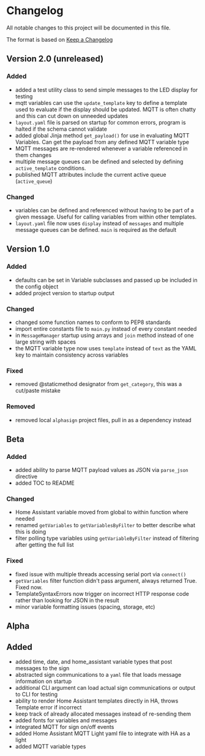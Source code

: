 # Changelog

All notable changes to this project will be documented in this file.

The format is based on [Keep a Changelog](https://keepachangelog.com/en/1.0.0/)

## Version 2.0 (unreleased)

### Added

- added a test utility class to send simple messages to the LED display for testing
- mqtt variables can use the `update_template` key to define a template used to evaluate if the display should be updated. MQTT is often chatty and this can cut down on unneeded updates
- `layout.yaml` file is parsed on startup for common errors, program is halted if the schema cannot validate
- added global Jinja method `get_payload()` for use in evaluating MQTT Variables. Can get the payload from any defined MQTT variable type
- MQTT messages are re-rendered whenever a variable referenced in them changes
- multiple message queues can be defined and selected by defining `active_template` conditions.
- published MQTT attributes include the current active queue (`active_queue`)

### Changed

- variables can be defined and referenced without having to be part of a given message. Useful for calling variables from within other templates.
- `layout.yaml` file now uses `display` instead of `messages` and multiple message queues can be defined. `main` is required as the default

## Version 1.0

### Added

- defaults can be set in Variable subclasses and passed up be included in the config object
- added project version to startup output

### Changed

- changed some function names to conform to PEP8 standards
- import entire constants file to `main.py` instead of every constant needed
- in `MessageManager` startup using arrays and `join` method instead of one large string with spaces
- the MQTT variable type now uses `template` instead of `text` as the YAML key to maintain consistency across variables

### Fixed

- removed @staticmethod designator from `get_category`, this was a cut/paste mistake

### Removed

- removed local `alphasign` project files, pull in as a dependency instead

## Beta

### Added

- added ability to parse MQTT payload values as JSON via `parse_json` directive
- added TOC to README

### Changed

- Home Assistant variable moved from global to within function where needed
- renamed `getVariables` to `getVariablesByFilter` to better describe what this is doing
- filter polling type variables using `getVariableByFilter` instead of filtering after getting the full list

### Fixed

- fixed issue with multiple threads accessing serial port via `connect()`
- `getVariables` filter function didn't pass argument, always returned True. Fixed now.
- TemplateSyntaxErrors now trigger on incorrect HTTP response code rather than looking for JSON in the result
- minor variable formatting issues (spacing, storage, etc)

## Alpha

## Added

- added time, date, and home_assistant variable types that post messages to the sign
- abstracted sign communications to a `yaml` file that loads message information on startup
- additional CLI argument can load actual sign communications or output to CLI for testing
- ability to render Home Assistant templates directly in HA, throws Template error if incorrect
- keep track of already allocated messages instead of re-sending them
- added fonts for variables and messages
- integrated MQTT for sign on/off events
- added Home Assistant MQTT Light yaml file to integrate with HA as a light
- added MQTT variable types
